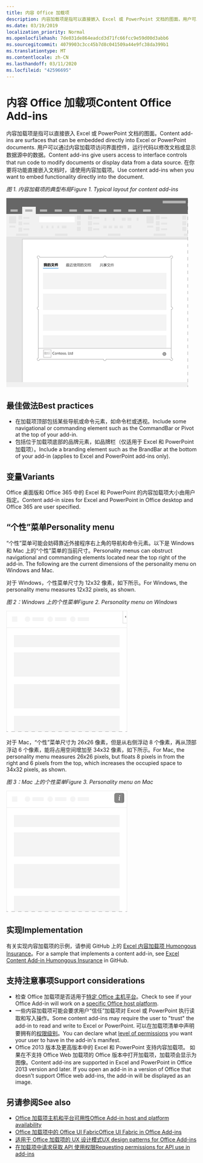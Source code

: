 ```yaml
---
title: 内容 Office 加载项
description: 内容加载项是指可以直接嵌入 Excel 或 PowerPoint 文档的图面，用户可以通过它访问界面控件，运行代码以修改文档或显示数据源中的数据。
ms.date: 03/19/2019
localization_priority: Normal
ms.openlocfilehash: 7de031de864eadcd3d71fc66fcc9e59d00d3abb6
ms.sourcegitcommit: 4079903c3cc45b7d8c041509a44e9fc38da399b1
ms.translationtype: MT
ms.contentlocale: zh-CN
ms.lasthandoff: 03/11/2020
ms.locfileid: "42596695"
---
```

# <a name="content-office-add-ins"></a><span data-ttu-id="ea63c-103">内容 Office 加载项</span><span class="sxs-lookup"><span data-stu-id="ea63c-103">Content Office Add-ins</span></span>

<span data-ttu-id="ea63c-104">内容加载项是指可以直接嵌入 Excel 或 PowerPoint 文档的图面。</span><span class="sxs-lookup"><span data-stu-id="ea63c-104">Content add-ins are surfaces that can be embedded directly into Excel or PowerPoint documents.</span></span> <span data-ttu-id="ea63c-105">用户可以通过内容加载项访问界面控件，运行代码以修改文档或显示数据源中的数据。</span><span class="sxs-lookup"><span data-stu-id="ea63c-105">Content add-ins give users access to interface controls that run code to modify documents or display data from a data source.</span></span> <span data-ttu-id="ea63c-106">在你要将功能直接嵌入文档时，请使用内容加载项。</span><span class="sxs-lookup"><span data-stu-id="ea63c-106">Use content add-ins when you want to embed functionality directly into the document.</span></span>  

<span data-ttu-id="ea63c-107">*图 1. 内容加载项的典型布局*</span><span class="sxs-lookup"><span data-stu-id="ea63c-107">*Figure 1. Typical layout for content add-ins*</span></span>

![显示内容加载项的典型布局的示例图像。](../images/overview-with-app-content.png)

## <a name="best-practices"></a><span data-ttu-id="ea63c-109">最佳做法</span><span class="sxs-lookup"><span data-stu-id="ea63c-109">Best practices</span></span>

- <span data-ttu-id="ea63c-110">在加载项顶部包括某些导航或命令元素，如命令栏或透视。</span><span class="sxs-lookup"><span data-stu-id="ea63c-110">Include some navigational or commanding element such as the CommandBar or Pivot at the top of your add-in.</span></span>
- <span data-ttu-id="ea63c-111">包括位于加载项底部的品牌元素，如品牌栏（仅适用于 Excel 和 PowerPoint 加载项）。</span><span class="sxs-lookup"><span data-stu-id="ea63c-111">Include a branding element such as the BrandBar at the bottom of your add-in (applies to Excel and PowerPoint add-ins only).</span></span>

## <a name="variants"></a><span data-ttu-id="ea63c-112">变量</span><span class="sxs-lookup"><span data-stu-id="ea63c-112">Variants</span></span>

<span data-ttu-id="ea63c-113">Office 桌面版和 Office 365 中的 Excel 和 PowerPoint 的内容加载项大小由用户指定。</span><span class="sxs-lookup"><span data-stu-id="ea63c-113">Content add-in sizes for Excel and PowerPoint in Office desktop and Office 365 are user specified.</span></span>

## <a name="personality-menu"></a><span data-ttu-id="ea63c-114">“个性”菜单</span><span class="sxs-lookup"><span data-stu-id="ea63c-114">Personality menu</span></span>

<span data-ttu-id="ea63c-p102">“个性”菜单可能会妨碍靠近外接程序右上角的导航和命令元素。以下是 Windows 和 Mac 上的“个性”菜单的当前尺寸。</span><span class="sxs-lookup"><span data-stu-id="ea63c-p102">Personality menus can obstruct navigational and commanding elements located near the top right of the add-in. The following are the current dimensions of the personality menu on Windows and Mac.</span></span>

<span data-ttu-id="ea63c-117">对于 Windows，个性菜单尺寸为 12x32 像素，如下所示。</span><span class="sxs-lookup"><span data-stu-id="ea63c-117">For Windows, the personality menu measures 12x32 pixels, as shown.</span></span>

<span data-ttu-id="ea63c-118">*图 2：Windows 上的个性菜单*</span><span class="sxs-lookup"><span data-stu-id="ea63c-118">*Figure 2. Personality menu on Windows*</span></span> 

![显示 Windows 桌面上个性菜单的图像](../images/personality-menu-win.png)


<span data-ttu-id="ea63c-120">对于 Mac，“个性”菜单尺寸为 26x26 像素，但是从右侧浮动 8 个像素，再从顶部浮动 6 个像素，能将占用空间增加至 34x32 像素，如下所示。</span><span class="sxs-lookup"><span data-stu-id="ea63c-120">For Mac, the personality menu measures 26x26 pixels, but floats 8 pixels in from the right and 6 pixels from the top, which increases the occupied space to 34x32 pixels, as shown.</span></span>

<span data-ttu-id="ea63c-121">*图 3：Mac 上的个性菜单*</span><span class="sxs-lookup"><span data-stu-id="ea63c-121">*Figure 3. Personality menu on Mac*</span></span>

![显示 Mac 桌面上个性菜单的图像](../images/personality-menu-mac.png)

## <a name="implementation"></a><span data-ttu-id="ea63c-123">实现</span><span class="sxs-lookup"><span data-stu-id="ea63c-123">Implementation</span></span>

<span data-ttu-id="ea63c-124">有关实现内容加载项的示例，请参阅 GitHub 上的 [Excel 内容加载项 Humongous Insurance](https://github.com/OfficeDev/Excel-Content-Add-in-Humongous-Insurance)。</span><span class="sxs-lookup"><span data-stu-id="ea63c-124">For a sample that implements a content add-in, see [Excel Content Add-in Humongous Insurance](https://github.com/OfficeDev/Excel-Content-Add-in-Humongous-Insurance) in GitHub.</span></span>

## <a name="support-considerations"></a><span data-ttu-id="ea63c-125">支持注意事项</span><span class="sxs-lookup"><span data-stu-id="ea63c-125">Support considerations</span></span>

- <span data-ttu-id="ea63c-126">检查 Office 加载项是否适用于[特定 Office 主机平台](../overview/office-add-in-availability.md)。</span><span class="sxs-lookup"><span data-stu-id="ea63c-126">Check to see if your Office Add-in will work on a [specific Office host platform](../overview/office-add-in-availability.md).</span></span>
- <span data-ttu-id="ea63c-127">一些内容加载项可能会要求用户“信任”加载项对 Excel 或 PowerPoint 执行读取和写入操作。</span><span class="sxs-lookup"><span data-stu-id="ea63c-127">Some content add-ins may require the user to "trust" the add-in to read and write to Excel or PowerPoint.</span></span> <span data-ttu-id="ea63c-128">可以在加载项清单中声明要拥有的[权限级别](../develop/requesting-permissions-for-api-use-in-content-and-task-pane-add-ins.md)。</span><span class="sxs-lookup"><span data-stu-id="ea63c-128">You can declare what [level of permissions](../develop/requesting-permissions-for-api-use-in-content-and-task-pane-add-ins.md) you want your user to have in the add-in's manifest.</span></span>  
- <span data-ttu-id="ea63c-p104">Office 2013 版本及更高版本中的 Excel 和 PowerPoint 支持内容加载项。 如果在不支持 Office Web 加载项的 Office 版本中打开加载项，加载项会显示为图像。</span><span class="sxs-lookup"><span data-stu-id="ea63c-p104">Content add-ins are supported in Excel and PowerPoint in Office 2013 version and later. If you open an add-in in a version of Office that doesn't support Office web add-ins, the add-in will be displayed as an image.</span></span>

## <a name="see-also"></a><span data-ttu-id="ea63c-131">另请参阅</span><span class="sxs-lookup"><span data-stu-id="ea63c-131">See also</span></span>

- [<span data-ttu-id="ea63c-132">Office 加载项主机和平台可用性</span><span class="sxs-lookup"><span data-stu-id="ea63c-132">Office Add-in host and platform availability</span></span>](../overview/office-add-in-availability.md)
- [<span data-ttu-id="ea63c-133">Office 加载项中的 Office UI Fabric</span><span class="sxs-lookup"><span data-stu-id="ea63c-133">Office UI Fabric in Office Add-ins</span></span>](../design/office-ui-fabric.md)
- [<span data-ttu-id="ea63c-134">适用于 Office 加载项的 UX 设计模式</span><span class="sxs-lookup"><span data-stu-id="ea63c-134">UX design patterns for Office Add-ins</span></span>](../design/ux-design-pattern-templates.md)
- [<span data-ttu-id="ea63c-135">在加载项中请求获取 API 使用权限</span><span class="sxs-lookup"><span data-stu-id="ea63c-135">Requesting permissions for API use in add-ins</span></span>](../develop/requesting-permissions-for-api-use-in-content-and-task-pane-add-ins.md)
